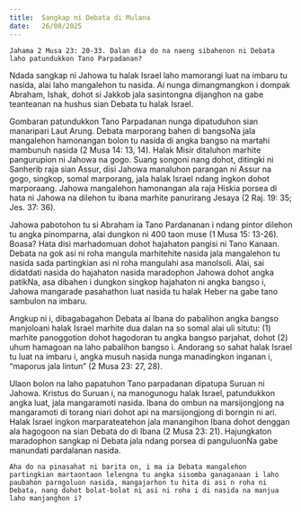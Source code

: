 ```yaml
---
title:  Sangkap ni Debata di Mulana
date:   26/08/2025
---
```


`Jahama 2 Musa 23: 20-33. Dalan dia do na naeng sibahenon ni Debata laho patundukkon Tano Parpadanan?`

Ndada sangkap ni Jahowa tu halak Israel laho mamorangi luat na imbaru tu nasida, alai laho mangalehon tu nasida. Ai nunga dimangmangkon i dompak Abraham, Ishak, dohot si Jakkob jala sasintongna dijanghon na gabe teanteanan na hushus sian Debata tu halak Israel.

Gombaran patundukkon Tano Parpadanan nunga dipatuduhon sian manaripari Laut Arung. Debata marporang bahen di bangsoNa jala mangalehon hamonangan bolon tu nasida di angka bangso na martahi mambunuh nasida (2 Musa 14: 13, 14). Halak Misir ditaluhon marhite pangurupion ni Jahowa na gogo. Suang songoni nang dohot, ditingki ni Sanherib raja sian Assur, disi Jahowa manaluhon parangan ni Assur na gogo, singkop, somal marporang, jala halak Israel ndang ingkon dohot marporaang. Jahowa mangalehon hamonangan ala raja Hiskia porsea di hata ni Jahowa na dilehon tu ibana marhite panurirang Jesaya (2 Raj. 19: 35; Jes. 37: 36).

Jahowa pabotohon tu si Abraham ia Tano Pardananan i ndang pintor dilehon tu angka pinomparna, alai dungkon ni 400 taon muse (1 Musa 15: 13-26). Boasa? Hata disi marhadomuan dohot hajahaton pangisi ni Tano Kanaan. Debata na gok asi ni roha mangula marhitehite nasida jala mangalehon tu nasida sada partingkian asi ni roha mangulahi asa manolsoli. Alai, sai didatdati nasida do hajahaton nasida maradophon Jahowa dohot angka patikNa, asa dibahen i dungkon singkop hajahaton ni angka bangso i, Jahowa mangarade pasahathon luat nasida tu halak Heber na gabe tano sambulon na imbaru.

Angkup ni i, dibagabagahon Debata ai Ibana do pabalihon angka bangso manjoloani halak Israel marhite dua dalan na so somal alai uli situtu: (1) marhite panoggotion dohot hagodoran tu angka bangso parjahat, dohot (2) uhum hamagoan na laho pabalihon bangso i. Andorang so sahat halak Israel tu luat na imbaru i, angka musuh nasida nunga manadingkon inganan i, “maporus jala lintun” (2 Musa 23: 27, 28).

Ulaon bolon na laho papatuhon Tano parpadanan dipatupa Suruan ni Jahowa. Kristus do Suruan i, na manogunogu halak Israel, patundukkon angka luat, jala mangaramoti nasida. Ibana do ombun na marsijongjong na mangaramoti di torang niari dohot api na marsijongjong di borngin ni ari. Halak Israel ingkon marparateatehon jala manangihon Ibana dohot denggan ala hagogoon na sian Debata do di Ibana (2 Musa 23: 21). Hajungkaton maradophon sangkap ni Debata jala ndang porsea di panguluonNa gabe manundati pardalanan nasida.

`Aha do na pinasahat ni barita on, i ma ia Debata mangalehon partingkian martaontaon lelengna tu angka sisomba ganaganaan i laho paubahon parngoluon nasida, mangajarhon tu hita di asi n roha ni Debata, nang dohot bolat-bolat ni asi ni roha i di nasida na manjua laho manjanghon i?`